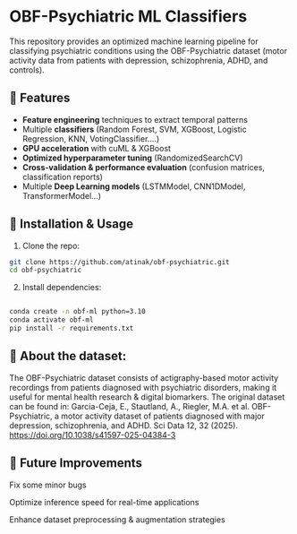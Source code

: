 # OBF-Psychiatric ML Classifiers
This repository provides an optimized machine learning pipeline for classifying psychiatric conditions using the OBF-Psychiatric dataset (motor activity data from patients with depression, schizophrenia, ADHD, and controls).

## 🔹 Features
- **Feature engineering** techniques to extract temporal patterns
- Multiple **classifiers** (Random Forest, SVM, XGBoost, Logistic Regression, KNN, VotingClassifier....)  
- **GPU acceleration** with cuML & XGBoost  
- **Optimized hyperparameter tuning** (RandomizedSearchCV)  
- **Cross-validation & performance evaluation** (confusion matrices, classification reports)  
- Multiple **Deep Learning models** (LSTMModel, CNN1DModel, TransformerModel...)
## 🚀 Installation & Usage
1. Clone the repo:  
```bash
git clone https://github.com/atinak/obf-psychiatric.git
cd obf-psychiatric
```
2. Install dependencies:

```bash

conda create -n obf-ml python=3.10
conda activate obf-ml
pip install -r requirements.txt
```


## 📌 About the dataset:
The OBF-Psychiatric dataset consists of actigraphy-based motor activity recordings from patients diagnosed with psychiatric disorders, making it useful for mental health research & digital biomarkers.
The original dataset can be found in:
Garcia-Ceja, E., Stautland, A., Riegler, M.A. et al. OBF-Psychiatric, a motor activity dataset of patients diagnosed with major depression, schizophrenia, and ADHD. Sci Data 12, 32 (2025). https://doi.org/10.1038/s41597-025-04384-3



## 🔬 Future Improvements
Fix some minor bugs 

Optimize inference speed for real-time applications

Enhance dataset preprocessing & augmentation strategies
